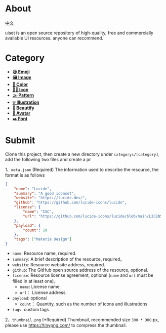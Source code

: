 


# About

[中文](README.CN.md)


uiset is an open source repository of high-quality, free and commercially available UI resources. anyone can recommend.

# Category


- [**😃 Emoji**](categorys/emoji)
- [**🖼️ Image**](categorys/image)
- [**🎨 Color**](categorys/color)
- [**🏳️‍🌈 Icon**](categorys/icon)
- [**🌫️ Pattern**](categorys/pattern)
- [**💡 Illustration**](categorys/illustration)
- [**🎉 Beautify**](categorys/beatify)
- [**🤠 Avatar**](categorys/avatar)
- [**✒️ Font**](categorys/font)



# Submit

Clone this project, then create a new directory under `categorys/[category]`, add the following two files and create a pr

1、`meta.json` (Required) The information used to describe the resource, the format is as follows

```json
{
    "name": "Lucide",
    "summary": "A good iconset",
    "website": "https://lucide.dev/",
    "github": "https://github.com/lucide-icons/lucide",
    "license": {
        "name": "ISC",
        "url": "https://github.com/lucide-icons/lucide/blob/main/LICENSE"
    },
    "payload": {
        "count": 10
    },
    "tags": ["Materia Design"]
}
```

- `name`: Resource name, required.
- `summary`: A brief description of the resource, required。
- `website`: Resource website address, required.
- `github`: The GitHub open source address of the resource, optional.
- `license`: Resource license agreement, optional (`name` and `url` must be filled in at least one)。
    - `name`: License name.
    - `url`： License address.
- `payload`: optional
    - `count`： Quantity, such as the number of icons and illustrations
- `tags`: custom tags


2、`thumbnail.png` (*Required) Thumbnail, recommended size `300 * 300` px, please use https://tinypng.com/ to compress the thumbnail.
